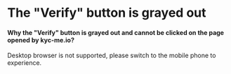 # The "Verify" button is grayed out

#### Why the "Verify" button is grayed out and cannot be clicked on the page opened by kyc-me.io?

Desktop browser is not supported, please switch to the mobile phone to experience.
